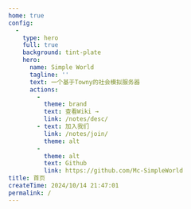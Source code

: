 ```yaml
---
home: true
config:
  -
    type: hero
    full: true
    background: tint-plate
    hero:
      name: Simple World
      tagline: ''
      text: 一个基于Towny的社会模拟服务器
      actions:
        -
          theme: brand
          text: 查看Wiki →
          link: /notes/desc/
        - text: 加入我们
          link: /notes/join/
          theme: alt
        -
          theme: alt
          text: Github
          link: https://github.com/Mc-SimpleWorld
title: 首页
createTime: 2024/10/14 21:47:01
permalink: /
---
```

<!-- ---
home: true
title: Home
heroImage: https://img.picui.cn/free/2024/10/14/670ce22f1adc8.png
actions:
  - text: 查看Wiki
    link: /wiki.html
    type: primary

  - text: 加入我们
    link: /join.html
    type: secondary

features: []

footer: QQ频道 SimpleWorld | QQ交流群 960431068 | Powered By VuePress
--- -->